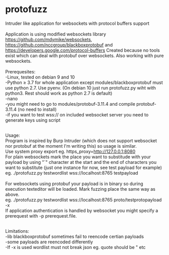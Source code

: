 # protofuzz
Intruder like application for websockets with protocol buffers support<br/>
<br/>
Application is using modified websockets library https://github.com/mdymike/websockets, https://github.com/nccgroup/blackboxprotobuf and https://developers.google.com/protocol-buffers
Created because no tools exist which can deal with protobuf over websockets. Also working with pure websockets.  
<br/>
Prerequesites:<br/>
-Linux, tested on debian 9 and 10<br/>
-Python ≥ 3.7 for whole application except modules/blackboxprotobuf must use python 2.7. Use pyenv. (On debian 10 just run protofuzz.py wiht with python3. Rest should work as python 2.7 is default) <br/>
-nano<br/>
-you might need to go to modules/protobuf-3.11.4 and compile protobuf-3.11.4 (no need to install)<br/>
-if you want to test wss:// on included websocket server you need to generate keys using script<br/><br/>

Usage:<br/>
Program is inspired by Burp Intruder (which does not support websocket nor protobuf at the moment I'm writing this) so usage is similar.<br/>
Use system proxy export eg. https_proxy=http://127.0.0.1:8080<br/>
For plain websockets mark the place you want to substitude with your payload by using "`" character at the start and the end of characters you want to substitute (just one instance for now, see test payload for example)<br/>
eg. ./protofuzz.py testwordlist wss://localhost:8765 testpayload<br/>
<br/>
For websockets using protobuf your payload is in binary so during execution texteditor will be loaded. Mark fuzzing place the same way as above.<br/> 
eg. ./protofuzz.py testwordlist wss://localhost:8765 proto/testprotopayload -x<br/>
If application authentication is handled by websocket you might specify a prerequest with -p prerequest.file.<br/><br/>

 
Limitations:<br/>
-lib blackboxprotobuf sometimes fail to reencode certian payloads<br/> 
-some payloads are reencoded differently<br/>
-If -x is used wordlist must not break json eg. quote should be \" etc<br/>

